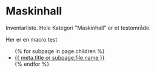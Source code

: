# Maskinhall
Inventarliste. Hele Kategori "Maskinhall" er et testområde.

Her er en macro test

<ul>
  {% for subpage in page.children %}
    <li><a href="{{ subpage.file.name }}/">{{ meta.title or subpage.file.name }}</a></li>
  {% endfor %}
</ul>
